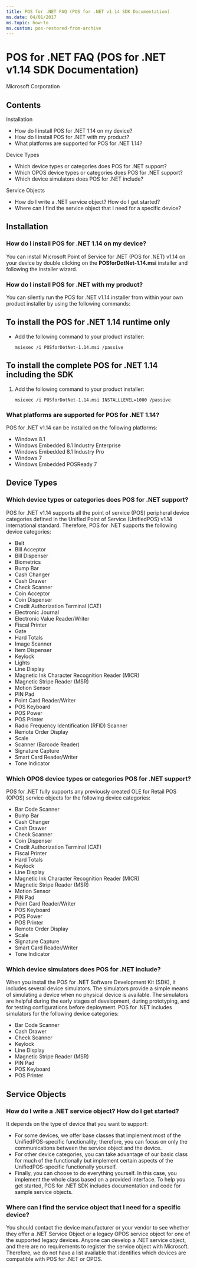 ```yaml
---
title: POS for .NET FAQ (POS for .NET v1.14 SDK Documentation)
ms.date: 04/01/2017
ms.topic: how-to
ms.custom: pos-restored-from-archive
---
```


# POS for .NET FAQ (POS for .NET v1.14 SDK Documentation)

Microsoft Corporation

## Contents

Installation

- How do I install POS for .NET 1.14 on my device?
- How do I install POS for .NET with my product?
- What platforms are supported for POS for .NET 1.14?

Device Types

- Which device types or categories does POS for .NET support?
- Which OPOS device types or categories does POS for .NET support?
- Which device simulators does POS for .NET include?

Service Objects

- How do I write a .NET service object? How do I get started?
- Where can I find the service object that I need for a specific device?

## Installation

### How do I install POS for .NET 1.14 on my device?

You can install Microsoft Point of Service for .NET (POS for .NET) v1.14 on your device by double clicking on the **POSforDotNet-1.14.msi** installer and following the installer wizard.

### How do I install POS for .NET with my product?

You can silently run the POS for .NET v1.14 installer from within your own product installer by using the following commands:

## To install the POS for .NET 1.14 runtime only

- Add the following command to your product installer:

    `msiexec /i POSforDotNet-1.14.msi /passive`

## To install the complete POS for .NET 1.14 including the SDK

1. Add the following command to your product installer:

    `msiexec /i POSforDotNet-1.14.msi INSTALLLEVEL=1000 /passive`

### What platforms are supported for POS for .NET 1.14?

POS for .NET v1.14 can be installed on the following platforms:

- Windows 8.1
- Windows Embedded 8.1 Industry Enterprise
- Windows Embedded 8.1 Industry Pro
- Windows 7
- Windows Embedded POSReady 7

## Device Types

### Which device types or categories does POS for .NET support?

POS for .NET v1.14 supports all the point of service (POS) peripheral device categories defined in the Unified Point of Service (UnifiedPOS) v1.14 international standard. Therefore, POS for .NET supports the following device categories:

- Belt
- Bill Acceptor
- Bill Dispenser
- Biometrics
- Bump Bar
- Cash Changer
- Cash Drawer
- Check Scanner
- Coin Acceptor
- Coin Dispenser
- Credit Authorization Terminal (CAT)
- Electronic Journal
- Electronic Value Reader/Writer
- Fiscal Printer
- Gate
- Hard Totals
- Image Scanner
- Item Dispenser
- Keylock
- Lights
- Line Display
- Magnetic Ink Character Recognition Reader (MICR)
- Magnetic Stripe Reader (MSR)
- Motion Sensor
- PIN Pad
- Point Card Reader/Writer
- POS Keyboard
- POS Power
- POS Printer
- Radio Frequency Identification (RFID) Scanner
- Remote Order Display
- Scale
- Scanner (Barcode Reader)
- Signature Capture
- Smart Card Reader/Writer
- Tone Indicator

### Which OPOS device types or categories POS for .NET support?

POS for .NET fully supports any previously created OLE for Retail POS (OPOS) service objects for the following device categories:

- Bar Code Scanner
- Bump Bar
- Cash Changer
- Cash Drawer
- Check Scanner
- Coin Dispenser
- Credit Authorization Terminal (CAT)
- Fiscal Printer
- Hard Totals
- Keylock
- Line Display
- Magnetic Ink Character Recognition Reader (MICR)
- Magnetic Stripe Reader (MSR)
- Motion Sensor
- PIN Pad
- Point Card Reader/Writer
- POS Keyboard
- POS Power
- POS Printer
- Remote Order Display
- Scale
- Signature Capture
- Smart Card Reader/Writer
- Tone Indicator

### Which device simulators does POS for .NET include?

When you install the POS for .NET Software Development Kit (SDK), it includes several device simulators. The simulators provide a simple means of simulating a device when no physical device is available. The simulators are helpful during the early stages of development, during prototyping, and for testing configurations before deployment. POS for .NET includes simulators for the following device categories:

- Bar Code Scanner
- Cash Drawer
- Check Scanner
- Keylock
- Line Display
- Magnetic Stripe Reader (MSR)
- PIN Pad
- POS Keyboard
- POS Printer

## Service Objects

### How do I write a .NET service object? How do I get started?

It depends on the type of device that you want to support:

- For some devices, we offer base classes that implement most of the UnifiedPOS-specific functionality; therefore, you can focus on only the communications between the service object and the device.
- For other device categories, you can take advantage of our basic class for much of the functionally but implement certain aspects of the UnifiedPOS-specific functionally yourself.
- Finally, you can choose to do everything yourself. In this case, you implement the whole class based on a provided interface. To help you get started, POS for .NET SDK includes documentation and code for sample service objects.

### Where can I find the service object that I need for a specific device?

You should contact the device manufacturer or your vendor to see whether they offer a .NET Service Object or a legacy OPOS service object for one of the supported legacy devices. Anyone can develop a .NET service object, and there are no requirements to register the service object with Microsoft. Therefore, we do not have a list available that identifies which devices are compatible with POS for .NET or OPOS.
